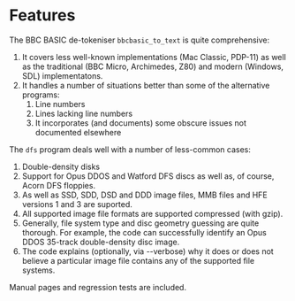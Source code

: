 # Features

The BBC BASIC de-tokeniser `bbcbasic_to_text` is quite comprehensive:

1. It covers less well-known implementations (Mac Classic, PDP-11) as
   well as the traditional (BBC Micro, Archimedes, Z80) and modern
   (Windows, SDL) implementatons.
2. It handles a number of situations better than some of the
   alternative programs:
   1. Line numbers
   2. Lines lacking line numbers
   3. It incorporates (and documents) some obscure issues not
      documented elsewhere

The `dfs` program deals well with a number of less-common cases:

1. Double-density disks
1. Support for Opus DDOS and Watford DFS discs as well as, of course,
   Acorn DFS floppies.
1. As well as SSD, SDD, DSD and DDD image files, MMB files and HFE
   versions 1 and 3 are suported.
1. All supported image file formats are supported compressed (with
   gzip).
1. Generally, file system type and disc geometry guessing are quite
   thorough.  For example, the code can successfully identify an Opus
   DDOS 35-track double-density disc image.
1. The code explains (optionally, via --verbose) why it does or does
   not believe a particular image file contains any of the supported
   file systems.

Manual pages and regression tests are included.
